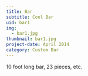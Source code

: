 ```yaml
---
title: Bar
subtitle: Cool Bar
uid: bar1
img:
  - bar1.jpg
thumbnail: bar1.jpg
project-date: April 2014
category: Custom Bar
---
```

10 foot long bar, 23 pieces, etc.
